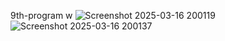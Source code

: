 9th-program w
![Screenshot 2025-03-16 200119](https://github.com/user-attachments/assets/94d4fecb-afe4-4f1a-bea6-a82112815a01)
![Screenshot 2025-03-16 200137](https://github.com/user-attachments/assets/bd5a75a3-ee13-4c6c-9bd3-38f786514fca)

